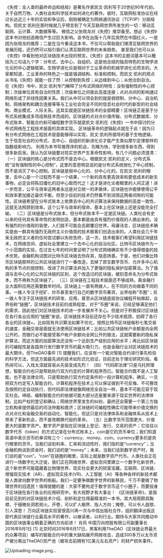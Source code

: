 《失控：全人类的最终命运和结局》是著名作家凯文·凯利写于20世纪90年代初，关于自然万物、人类社会和科学技术如何进化的著作。彼时，互联网标准协议在经过长达近三十年的实验和争议后，刚刚被确定为网络通讯协议（TCP/IP）分层结构。但凯文·凯利在那时候就几乎预言到了今天互联网世界所发生的一切：移动互联网、云计算、大数据等等。
微信之父张晓龙对《失控》推崇备至。想必《失控》这本书对他创造微信产生过巨大影响。该书在出版十几年后突然在中国红火，一是因为张晓龙的推荐；二是在当今重读这本书，不仅可以帮助我们理清互联网世界的发展历程，还仍然可以指引我们认清互联网世界的未来趋势。
甚至我们也可以从《失控》中看到他对区块链技术出现的预言。《失控》这本书的主题词基本可以概括为三句话九个字：分布式、去中心、自组织。这是他总结的独具特色的生物学进化论的中心逻辑框架。生物学进化论是相对于工业革命的机械学进化论而言的。大家都知道，工业革命的特色之一就是强调结构、标准和控制。而凯文·凯利的观点从书名《失控》就能一目了然：从控制到失控；从边缘到中心；从他治到自治。
在《失控》书中，凯文·凯利专门解释了分布式网络的特性：没有强制性的中心控制；次级单位具有自治的性质；次级单位之间彼此高度连接；点对点间的影响通过网络形成了非线性因果关系。我们从中可以领会到的就是弱控制、分中心、自治机制、网络架构和耦合连接等等与工业社会完全不同的信息社会时代的新型的社会结构、商业模式、人际关系。这其实就是区块链技术的全部精要！区块链正是基于分布式系统集成多项成熟技术而成的。区块链的点对点价值传输、分布式数据库、分布式账本、智能合约和可编程数字货币就是凯文·凯利在《失控》一书中探讨的分布式网络在工程技术层面的具体实现。
区块链革命的逻辑起点就在于此！因为只有分布式网络在工程技术层面能够得以实现，凯文·凯利所倡导的基于生物逻辑，生于信息社会的分布式、去中心、自组织的新进化论才能产生类似摩尔定律那样的指数级影响力。
利用为本书写推荐序的机会，先睹为快，学到很多新东西，得到很多新启发。我认为区块链要对现实世界产生革命性影响，有几个问题必须澄清：
（一）区块链的核心是分布式而不是去中心。根据凯文·凯利的定义，分布式系统“没有强制性的中心控制”，这里的意思明显说的是分布式系统弱化了中心控制，而不是消灭了中心控制。区块链是弱中心化的、分中心化的。在凯文·凯利的眼里，去中心是一个过程而不是一个结果，一个新的具有更高效率和更低成本的新生事物，必定会将陈旧僵化的旧中心取而代之！这才是进化论者眼里的人间正道！进一步而言，公平与效率这两者永远是对立统一的矛盾体，区块链也许能够使得公平和效率更加接近最优平衡，但至少目前的技术仍然看不到消弭这两者间隙的可能性。区块链希望在分布式账本上依靠去中心的共识算法来保持数据的高度一致性，这就无法照顾到效率。这个公平与效率的宿命，基本上在区块链上还是没能完全打破。
（二）区块链是分布式账本，但分布式账本不一定是区块链。人类社会有史以来的任何具有革命性的发明创造，基本都是由具有强烈价值观的人搞出来的。没有强烈的价值观的驱使，人们就不可能会去颠覆旧世界。毋庸讳言，区块链技术确实是由一群具有强烈无政府主义价值观的技术极客们创造出来的。人类社会几千年来无政府主义者的任何尝试都以失败告终，这一次，技术极客们希望利用区块链技术，在网络空间、虚拟社会里建立一个去中心化的自治社区。比特币区块链作为一个小范围的实验，在过去七年的时间里证明了分布式网络确实有不少值得借鉴的技术优势。金融机构试图对比特币区块链去伪存真，隐恶扬善。于是，他们对像比特币区块链那样的公共区块链进行了一番改造，去掉了原生数字货币、允许多中心机构的多节点的弱控制、改进了共识算法并加入了更强的隐私保护加密算法。为了强调与去中心化的公共区块链的区别，这个改造过的区块链，被刻意命名为分布式账本，而不再称为区块链了。
（三）区块链在工程技术层面还不够成熟，离金融行业大面积应用还需要数年时间。区块链上一直有两拨人，在不同的方向做着不同的事。一拨人专注于挖矿、炒币甚至发行自己的数字货币筹资，业界俗称“币圈”；另一拨人专注于区块链技术的研发、应用，甚至从区块链底层协议编程开始做起，业界俗称“链圈”。区块链技术目前的成熟程度，对于“币圈”来说，已经足够满足他们的需求，因此他们对区块链技术的进一步发展并不关心。但是对于积极探讨区块链在各行各业应用的“链圈”来说，区块链技术目前还存在不少技术瓶颈，妨碍了各行各业的区块链+。比如现有共识算法如果不优化，按照比特币区块链每秒七笔交易的速度，金融交易层面就无法使用区块链技术；比如公共区块链帐户余额是向全网公开的，而银行必不能接受客户帐户余额向全网公开的做法，这就需要新的隐私保护算法，而这方面的加密算法还没有一个达到生产级别应用的水平；再比如区块链的可编程性是各国央行发行数字货币的最大吸引力，也是金融行业对区块链技术的最大期许。但TheDAO事件 [1]  提醒我们，应该有一个能对智能合约进行事先检验的科学方法，但这方面最先进的技术如形式化验证，目前还处于理论研究阶段。看热闹可以，入戏太深就容易从先驱变成先烈！
（四）“代码即法律”只是乌托邦理想，智能合约也只是帮助执行双方约定的计算机程序而已。智能合约既不是人工智能，也不是法律合同，只是帮助执行双方约定条件的一段计算机程序。确实，一旦把双方约定写入智能合约，计算机程序在技术上可以保证做到不可反悔、不可篡改及按照约定自动执行，但代码即法律就像网络完全自治一样，基本不可能见容于现实社会。缔结、编制智能合约的依据可能大部分还是要来源于现实世界的法律体制，比如产权的登记和确认；网络世界里发生的纠纷，最终还会需要一个第三方独立机构来提供最后的司法仲裁和救济；区块链的可编程性确实可能带来价值交换的点对点化和金融交易的自动化、智能化，但这只是对法律体系和金融体系从技术上带来了革新机会，而不是改朝换代般的革命。
（五）比数字货币范围更大、价值更大的是数字资产。数字资产是指在区块链上登记、发行、交易的资产；它往往以数字代币（token）的方式记录在分布式账本上，coin是它的货币单位；我们知道英语中表示货币的单词有三个：currency、money、coin，currency更多的是央行眼里的货币，当我们谈到利率、汇率和流动性时，我们指的是“currency”；当金融机构谈到资金时，我们谈的是“money”；未来，当我们谈到数字资产时，我们谈的是“coin”，“coin”在链圈的眼里，实际上就是数字资产代币。人类社会正在进行一场数字化大迁徙，我们正在网络世界、虚拟空间里建立一个数字化新世界，这个新世界可能蕴藏着比物理世界、现实社会更大的财富宝藏。互联网、区块链、增强现实技术（AR）、虚拟现实技术(VR)、人工智能（AI）等各种各样的新技术都是人类驶向数字世界的帆船。我们一定要争做数字世界的新移民，千万不要做了物理世界的旧遗民！值得提醒的是：大家不要拘泥于数字货币这个小圈子，而要投身于区块链在各行各业的应用研究中。有大视野才有大事业！
《区块链革命》，是我目前见到的对区块链技术介绍、剖析和定位得最精准的一本书。其大局观颇具胸襟，于细微处洞若观火。开卷，可以扩人眼界、指人方向；掩卷，可以令人遐想、引人深思！
万向区块链实验室很高兴再一次与中信出版社合作，组织翻译出版这部代表区块链行业最高水平的著作，以飨读者，以利行业。期待与大家共同推动中国的区块链事业朝着正确的方向前进！
肖风
 中国万向控股有限公司副董事长
 2016年9月1日
 [1] 北京时间2016年6月17日，黑客利用TheDAO（区块链业界最大的众筹项目）编写的智能合约中的重大缺陷展开网络攻击，造成300多万以太币资产被分离出TheDAO资产池（被攻击前拥有1亿美元左右资产）的财产损失事件。

![Uploading image.png…]()
